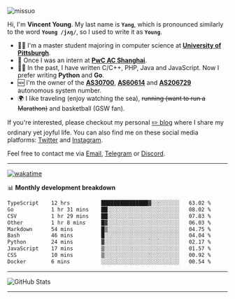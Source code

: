 <p align="left"> <img src="https://komarev.com/ghpvc/?username=missuo&label=Profile%20views&color=0e75b6&style=flat" alt="missuo" /> </p>


Hi, I'm **Vincent Young**. My last name is **`Yang`**, which is pronounced similarly to the word **`Young /jʌŋ/`**, so I used to write it as **`Young`**. 

-  👨‍🎓 I'm a master student majoring in computer science at [**University of Pittsburgh**](https://www.pitt.edu).
-  💼 Once I was an intern at **[PwC AC Shanghai](https://www.linkedin.com/company/pwc-ac-shanghai/)**.
-  👨‍💻 In the past, I have written C/C++, PHP, Java and JavaScript. Now I prefer writing **Python** and **Go**.
-  🆕 I'm the owner of the **[AS30700](https://bgp.tools/as/30700)**, **[AS60614](https://bgp.tools/as/60614)** and **[AS206729](https://bgp.tools/as/206729)** autonomous system number.
-  🌍 I like traveling (enjoy watching the sea), ~~running (want to run a Marathon)~~ and basketball (GSW fan).

If you're interested, please checkout my personal [✏️ blog](https://missuo.me/) where I share my ordinary yet joyful life. You can also find me on these social media platforms: [Twitter](https://twitter.com/m1ssuo) and [Instagram](https://www.instagram.com/missuo.me).

Feel free to contact me via <a href="mailto:me@owo.nz">Email</a>, [Telegram](https://t.me/missuo) or [Discord](https://discordapp.com/users/missuo#7448).

-------

[![wakatime](https://wakatime.com/badge/user/c13cd961-40ca-417a-afb6-1f9ea8ac295c.svg)](https://wakatime.com/@missuo)

📊 **Monthly development breakdown**
<!--START_SECTION:waka-->

```txt
TypeScript    12 hrs          ███████████████▓░░░░░░░░░   63.02 %
Go            1 hr 31 mins    ██░░░░░░░░░░░░░░░░░░░░░░░   08.02 %
CSV           1 hr 29 mins    ██░░░░░░░░░░░░░░░░░░░░░░░   07.83 %
Other         1 hr 8 mins     █▓░░░░░░░░░░░░░░░░░░░░░░░   06.03 %
Markdown      54 mins         █▒░░░░░░░░░░░░░░░░░░░░░░░   04.75 %
Bash          46 mins         █░░░░░░░░░░░░░░░░░░░░░░░░   04.04 %
Python        24 mins         ▓░░░░░░░░░░░░░░░░░░░░░░░░   02.17 %
JavaScript    17 mins         ▒░░░░░░░░░░░░░░░░░░░░░░░░   01.57 %
CSS           10 mins         ▒░░░░░░░░░░░░░░░░░░░░░░░░   00.92 %
Docker        6 mins          ░░░░░░░░░░░░░░░░░░░░░░░░░   00.54 %
```

<!--END_SECTION:waka-->

-------

![GitHub Stats](https://github-readme-stats-opal-alpha-76.vercel.app/api?username=missuo&show_icons=true&theme=transparent)

-------

